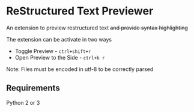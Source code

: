 # ReStructured Text Previewer

An extension to preview restructured text ~~and provide syntax highlighting~~

The extension can be activate in two ways

* Toggle Preview - `ctrl+shift+r`
* Open Preview to the Side - `ctrl+k r`

Note: Files must be encoded in utf-8 to be correctly parsed

## Requirements

Python 2 or 3
